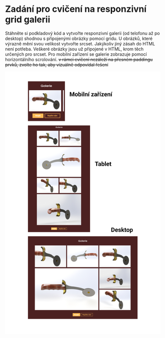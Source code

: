 # Zadání pro cvičení na responzivní grid galerii
Stáhněte si podkladový kód a vytvořte responzivní galerii (od telofonu až po desktop) shodnou s připojenými obrázky pomocí gridu. U obrázků, které výrazně mění svou velikost vytvořte srcset. Jakýkoliv jiný zásah do HTML není potřeba. Veškeré obrázky jsou už připojené v HTML, krom těch určených pro srcset. Pro mobilní zařízení se galerie zobrazuje pomocí horizontálního scrolování.
<s>v rámci cvičení nezáleží na přesném paddingu prvků, zvolte ho tak, aby vizuálně odpovídal řešení</s>

![řešení](./reseni_img.png)

